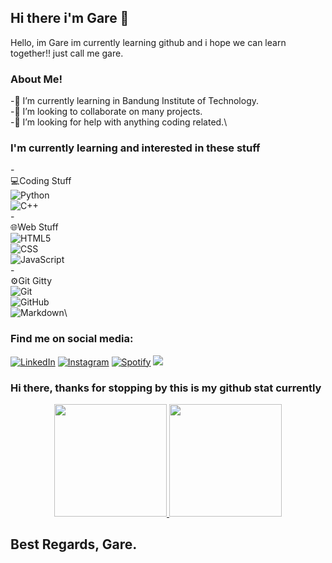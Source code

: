 ## Hi there i'm Gare 👋

Hello, im Gare im currently learning github and i hope we can learn together!! just call me gare.

### About Me!

-🌱 I’m currently learning in Bandung Institute of Technology.\
-👯 I’m looking to collaborate on many projects.\
-🤔 I’m looking for help with anything coding related.\

### I'm currently learning and interested in these stuff
  
-<br>💻Coding Stuff</br>
 ![Python](https://img.shields.io/badge/-Python-333333?style=flat&logo=python)\
 ![C++](https://img.shields.io/badge/-C++-333333?style=flat&logo=C%2B%2B&logoColor=00599C)\
-<br>🌐Web Stuff</br>
 ![HTML5](https://img.shields.io/badge/-HTML5-333333?style=flat&logo=HTML5)\
 ![CSS](https://img.shields.io/badge/-CSS-333333?style=flat&logo=CSS3&logoColor=1572B6)\
 ![JavaScript](https://img.shields.io/badge/-JavaScript-333333?style=flat&logo=javascript)\
-<br>⚙️Git Gitty</br> 
 ![Git](https://img.shields.io/badge/-Git-333333?style=flat&logo=git)\
 ![GitHub](https://img.shields.io/badge/-GitHub-333333?style=flat&logo=github)\
 ![Markdown](https://img.shields.io/badge/-Markdown-333333?style=flat&logo=markdown)\

### Find me on social media:

<div>
  
<a href="https://www.linkedin.com/in/" target="_blank"><img src="https://img.shields.io/badge/LinkedIn-%230077B5.svg?&style=flat-square&logo=linkedin&logoColor=white" alt="LinkedIn"></a>
<a href="https://www.instagram.com/mgarebaldhie " target="_blank"><img src="https://img.shields.io/badge/Instagram-%23E4405F.svg?&style=flat-square&logo=instagram&logoColor=white" alt="Instagram"></a>
<a href="https://open.spotify.com/user/eragiare " target="_blank"><img src="https://img.shields.io/badge/Spotify-%231ED760.svg?&style=flat-square&logo=spotify&logoColor=white" alt="Spotify"></a>
<a href="mailto:mgarebaldhie80@gmail.com"><img src="https://img.shields.io/badge/-mgarebaldhie80@gmail.com-D14836?style=flat-square&logo=Gmail&logoColor=white"/></a>

</div>

### Hi there, thanks for stopping by this is my github stat currently

<p align="center">
<a href="https://github.com/AVS1508">
  <img height="180em" src="https://github-readme-stats-eight-theta.vercel.app/api?username=IloveNooodlesshow_icons=true&theme=react&include_all_commits=true&count_private=true"/>
  <img height="180em" src="https://github-readme-stats-eight-theta.vercel.app/api/top-langs/?username=IloveNoodles&layout=compact&langs_count=8&theme=react"/>
</a>
</p>

Best Regards, Gare.
---
